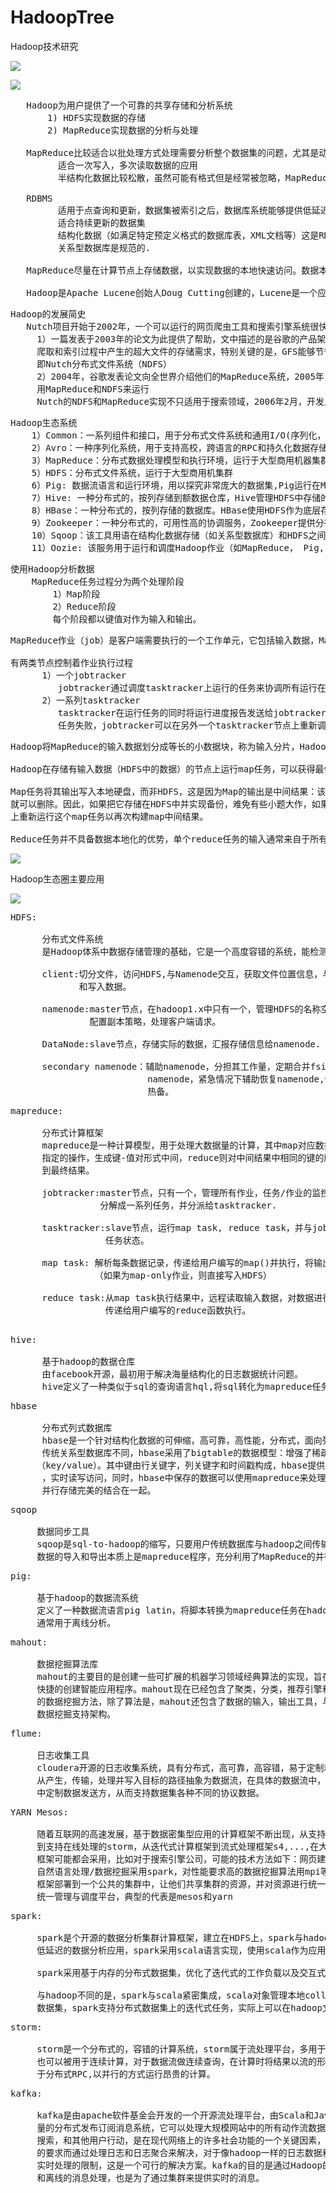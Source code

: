 # HadoopTree
Hadoop技术研究

![](https://i.imgur.com/APk33CU.png)

![](https://i.imgur.com/quSemDU.png)

<pre>
   Hadoop为用户提供了一个可靠的共享存储和分析系统
       1) HDFS实现数据的存储
       2) MapReduce实现数据的分析与处理

   MapReduce比较适合以批处理方式处理需要分析整个数据集的问题，尤其是动态分析。
         适合一次写入，多次读取数据的应用
         半结构化数据比较松散，虽然可能有格式但是经常被忽略，MapReduce对非结构化（如图片）或者半结构化的数据非常有效，因为它是在处理数据时才对数据进      行解释。	 
		      
   RDBMS 
         适用于点查询和更新，数据集被索引之后，数据库系统能够提供低延迟的数据检索和快速的少 量数据更新
         适合持续更新的数据集
		 结构化数据（如满足特定预定义格式的数据库表，XML文档等）这是RDBMS包括的内容。
		 关系型数据库是规范的.

   MapReduce尽量在计算节点上存储数据，以实现数据的本地快速访问。数据本地化特性是MapReduce的核心特征，并因此获得良好的性能。

   Hadoop是Apache Lucene创始人Doug Cutting创建的，Lucene是一个应用广泛的文本搜索系统 库，Hadoop起源于开源的网络搜索引擎Apache Nutch，它本身也是Lucene项目的一部分。
</pre>

<pre>
Hadoop的发展简史
   Nutch项目开始于2002年，一个可以运行的网页爬虫工具和搜索引擎系统很快面试，但后来，开发者认为这一架构的灵活性不够，不足以解决数十亿网页的搜索问题。
     1）一篇发表于2003年的论文为此提供了帮助，文中描述的是谷歌的产品架构，该架构称为"谷歌分布式文件系统"，简称GFS。GFS或类似的架构，可以解决他们在网页
	 爬取和索引过程中产生的超大文件的存储需求，特别关键的是，GFS能够节省系统管理（如管理存储节点）所花的时间，在2004年，他们开始着手做开源版本的实现，
	 即Nutch分布式文件系统（NDFS）
	 2）2004年，谷歌发表论文向全世界介绍他们的MapReduce系统，2005年，Nutch的开发人员在Nutch上实现了一个MapReduce系统，到年中，Nutch的所有主要算法均已移植，
	 用MapReduce和NDFS来运行
	 Nutch的NDFS和MapReduce实现不只适用于搜索领域，2006年2月，开发人员将NDFS和MapReducee移出Nutch形成Lucene的子项目，命名为Hadoop
</pre>

<pre>
Hadoop生态系统
    1）Common：一系列组件和接口，用于分布式文件系统和通用I/O(序列化，JAVA RPC和持久化数据结构)
    2）Avro：一种序列化系统，用于支持高校，跨语言的RPC和持久化数据存储
    3）MapReduce：分布式数据处理模型和执行环境，运行于大型商用机器集群
    5）HDFS：分布式文件系统，运行于大型商用机集群
    6）Pig: 数据流语言和运行环境，用以探究非常庞大的数据集,Pig运行在MapReduce和HDFS集群上
    7）Hive: 一种分布式的，按列存储到额数据仓库，Hive管理HDFS中存储的数据，并提供基于SQL的查询语言(由运行时翻译成MapReduce作业)用以查询数据
    8）HBase：一种分布式的，按列存储的数据库。HBase使用HDFS作为底层存储，同时支持MapReduce的批量式计算和点查询
    9）Zookeeper：一种分布式的，可用性高的协调服务，Zookeeper提供分布式锁之类的基本服务用语构建分布式应用
    10）Sqoop：该工具用语在结构化数据存储（如关系型数据库）和HDFS之间高效批量传输数据
    11）Oozie: 该服务用于运行和调度Hadoop作业（如MapReduce， Pig, Hive, Sqoop作业）
</pre>

<pre>
使用Hadoop分析数据
    MapReduce任务过程分为两个处理阶段
	    1）Map阶段
	    2）Reduce阶段
		每个阶段都以键值对作为输入和输出。
</pre>

<pre>
MapReduce作业（job）是客户端需要执行的一个工作单元，它包括输入数据，MapReduce程序和配置信息. Hadoop将作业分成若干个小任务来执行，其中包括两类任务：map任务和reduce任务.

有两类节点控制着作业执行过程
      1）一个jobtracker
	     jobtracker通过调度tasktracker上运行的任务来协调所有运行在系统上的作业。
      2）一系列tasktracker
         tasktracker在运行任务的同时将运行进度报告发送给jobtracker，jobtracker由此记录每项作业任务的整体进度情况，如果一个
		 任务失败，jobtracker可以在另外一个tasktracker节点上重新调度该任务。
</pre>

<pre>
Hadoop将MapReduce的输入数据划分成等长的小数据块，称为输入分片，Hadoop为每个分片构建一个map任务，并由该任务来运行用户自定义的map函数从而处理分片中的每条记录。

Hadoop在存储有输入数据（HDFS中的数据）的节点上运行map任务，可以获得最佳性能。这就是所谓“数据本地化优化”，因为它无需使用宝贵的集群带宽资源。

Map任务将其输出写入本地硬盘，而非HDFS，这是因为Map的输出是中间结果：该中间结果由reduce任务处理后才产生最终输出结构，而且作业一旦完成，map的输出结果
就可以删除。因此，如果把它存储在HDFS中并实现备份，难免有些小题大作，如果该节点的map任务在将map中间结果传送给reduce任务之前失败，Hadoop将在另一个节点
上重新运行这个map任务以再次构建map中间结果。

Reduce任务并不具备数据本地化的优势，单个reduce任务的输入通常来自于所有mapper的输出，拍过序的map输出需要通过网络传输发送到运行reduce任务的节点。数据在reduce端合并，然后由用户定义的reduce函数处理，reduce的输出通常存储在HDFS中以实现可靠存储。对于每个reduce输出的HDFS块，第一个复本存储在本地节点上，其他复本存储在其他机架节点中，因此需要占用带宽。
</pre>

![](https://i.imgur.com/7tiOwaC.jpg)


Hadoop生态圈主要应用

![](https://i.imgur.com/cA7nESg.png)

<pre>
HDFS:
     
      分布式文件系统
      是Hadoop体系中数据存储管理的基础，它是一个高度容错的系统，能检测和应对硬件故障。
 
      client:切分文件，访问HDFS,与Namenode交互，获取文件位置信息，与DataNode交互，读取
             和写入数据。

      namenode:master节点，在hadoop1.x中只有一个，管理HDFS的名称空间和数据块映射信息，
               配置副本策略，处理客户端请求。

      DataNode:slave节点，存储实际的数据，汇报存储信息给namenode.

      secondary namenode：辅助namenode，分担其工作量，定期合并fsimage和fsedits，推送给
                          namenode，紧急情况下辅助恢复namenode,但其并非namenode的
                          热备。
</pre>

<pre>
mapreduce:
 
      分布式计算框架
      mapreduce是一种计算模型，用于处理大数据量的计算，其中map对应数据集上的独立元素进行
      指定的操作，生成键-值对形式中间，reduce则对中间结果中相同的键的所有值进行规约，以得
      到最终结果。

      jobtracker:master节点，只有一个，管理所有作业，任务/作业的监控，错误处理等，将任务
                 分解成一系列任务，并分派给tasktracker.

      tasktracker:slave节点，运行map task, reduce task，并与jobtracker交互，汇报
                  任务状态。

      map task: 解析每条数据记录，传递给用户编写的map()并执行，将输出结果写入到本地磁盘
                （如果为map-only作业，则直接写入HDFS）

      reduce task:从map task执行结果中，远程读取输入数据，对数据进行排序，将数据分组
                  传递给用户编写的reduce函数执行。
   
</pre>

<pre>
hive:

      基于hadoop的数据仓库
      由facebook开源，最初用于解决海量结构化的日志数据统计问题。
      hive定义了一种类似于sql的查询语言hql,将sql转化为mapreduce任务在hadoop上执行。
</pre>

<pre>
hbase

      分布式列式数据库
      hbase是一个针对结构化数据的可伸缩，高可靠，高性能，分布式，面向列的动态模式数据库。和
      传统关系型数据库不同，hbase采用了bigtable的数据模型：增强了稀疏排序映射表
     （key/value）。其中键由行关键字，列关键字和时间戳构成，hbase提供了对大规模数据的随机
      ，实时读写访问，同时，hbase中保存的数据可以使用mapreduce来处理，它将数据存储与
      并行存储完美的结合在一起。
</pre>

<pre>
sqoop
 
     数据同步工具
     sqoop是sql-to-hadoop的缩写，只要用户传统数据库与hadoop之间传输数据。
     数据的导入和导出本质上是mapreduce程序，充分利用了MapReduce的并行化和容错性。
</pre>

<pre>
pig:
     
     基于hadoop的数据流系统
     定义了一种数据流语言pig latin，将脚本转换为mapreduce任务在hadoop上执行。
     通常用于离线分析。
</pre>

<pre>
mahout:

     数据挖掘算法库
     mahout的主要目的是创建一些可扩展的机器学习领域经典算法的实现，旨在帮助开发人员更加方便
     快捷的创建智能应用程序。mahout现在已经包含了聚类，分类，推荐引擎和频繁集挖掘等广发使用
     的数据挖掘方法，除了算法是，mahout还包含了数据的输入，输出工具，与其他存储系统集成等
     数据挖掘支持架构。
</pre>

<pre>
flume:

     日志收集工具
     cloudera开源的日志收集系统，具有分布式，高可靠，高容错，易于定制和扩展的特点。它将数据
     从产生，传输，处理并写入目标的路径抽象为数据流，在具体的数据流中，数据源支持在flume
     中定制数据发送方，从而支持数据集各种不同的协议数据。
</pre>

<pre>
YARN Mesos:

     随着互联网的高速发展，基于数据密集型应用的计算框架不断出现，从支持离线处理的mapreduce，
     到支持在线处理的storm，从迭代式计算框架到流式处理框架s4,...,在大部分互联网公司中，这几种
     框架可能都会采用，比如对于搜索引擎公司，可能的技术方法如下：网页建索引采用mapreduce框架，
     自然语言处理/数据挖掘采用spark，对性能要求高的数据挖掘算法用mpi等，公司一般将所有的这些
     框架部署到一个公共的集群中，让他们共享集群的资源，并对资源进行统一使用，这样便诞生了资源
     统一管理与调度平台，典型的代表是mesos和yarn
</pre>

<pre>
spark:

     spark是个开源的数据分析集群计算框架，建立在HDFS上，spark与hadoop一样，用于构建大规模，
     低延迟的数据分析应用，spark采用scala语言实现，使用scala作为应用框架。

     spark采用基于内存的分布式数据集，优化了迭代式的工作负载以及交互式查询。

     与hadoop不同的是，spark与scala紧密集成，scala对象管理本地collective对象那样管理分布式
     数据集，spark支持分布式数据集上的迭代式任务，实际上可以在hadoop文件系统上与hadoop一起运行。
</pre>

<pre>
storm:

     storm是一个分布式的，容错的计算系统，storm属于流处理平台，多用于实时计算更新数据库，storm
     也可以被用于连续计算，对于数据流做连续查询，在计算时将结果以流的形式输出给用户，他还可以被用
     于分布式RPC,以并行的方式运行昂贵的计算。
</pre>

<pre>
kafka:

     kafka是由apache软件基金会开发的一个开源流处理平台，由Scala和Java编写，Kafka是一种高吞吐
     量的分布式发布订阅消息系统，它可以处理大规模网站中的所有动作流数据，这种动作包括：网页浏览，
     搜索，和其他用户行动，是在现代网络上的许多社会功能的一个关键因素，这些数据通常是由于吞吐量
     的要求而通过处理日志和日志聚合来解决，对于像hadoop一样的日志数据和离线分析系统，但又要求
     实时处理的限制，这是一个可行的解决方案。kafka的目的是通过Hadoop的并行加载机制来统一线上
     和离线的消息处理，也是为了通过集群来提供实时的消息。
</pre>